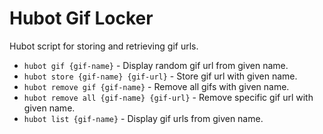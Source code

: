 Hubot Gif Locker
============

Hubot script for storing and retrieving gif urls.

* `hubot gif {gif-name}` - Display random gif url from given name.
* `hubot store {gif-name} {gif-url}` - Store gif url with given name.
* `hubot remove gif {gif-name}` - Remove all gifs with given name.
* `hubot remove all {gif-name} {gif-url}` - Remove specific gif url with given name.
* `hubot list {gif-name}` - Display gif urls from given name.
